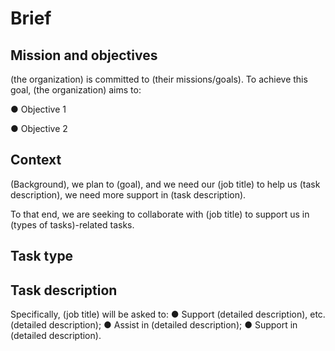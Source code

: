 # Brief

## __Mission and objectives__

(the organization) is committed to (their missions/goals).
To achieve this goal, (the organization) aims to: 

● Objective 1

● Objective 2

## __Context__

(Background), we plan to (goal), and we need our (job title) to help us (task description), we need more support in (task description). 

To that end, we are seeking to collaborate with (job title) to support us in (types of tasks)-related tasks.

## __Task type__

## __Task description__

Specifically, (job title) will be asked to:
● Support (detailed description), etc. (detailed description);
● Assist in (detailed description);
● Support in (detailed description).
